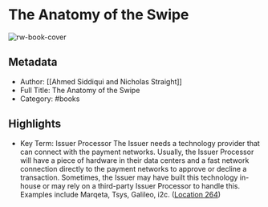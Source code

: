 # The Anatomy of the Swipe

![rw-book-cover](https://m.media-amazon.com/images/I/71xSgPfo47L._SY160.jpg)

## Metadata
- Author: [[Ahmed Siddiqui and Nicholas Straight]]
- Full Title: The Anatomy of the Swipe
- Category: #books

## Highlights
- Key Term: Issuer Processor The Issuer needs a technology provider that can connect with the payment networks. Usually, the Issuer Processor will have a piece of hardware in their data centers and a fast network connection directly to the payment networks to approve or decline a transaction. Sometimes, the Issuer may have built this technology in-house or may rely on a third-party Issuer Processor to handle this. Examples include Marqeta, Tsys, Galileo, i2c. ([Location 264](https://readwise.io/to_kindle?action=open&asin=B086WT7CSL&location=264))
